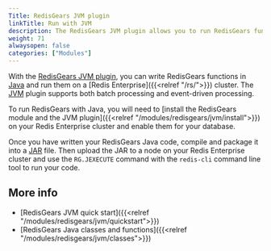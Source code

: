 ```yaml
---
Title: RedisGears JVM plugin
linkTitle: Run with JVM
description: The RedisGears JVM plugin allows you to run RedisGears functions in the Java virtual machine.
weight: 71
alwaysopen: false
categories: ["Modules"]
---
```


With the [RedisGears JVM plugin](https://github.com/RedisGears/JVMPlugin), you can write RedisGears functions in [Java](https://en.wikipedia.org/wiki/Java_(programming_language)) and run them on a [Redis Enterprise]({{<relref "/rs/">}}) cluster. The [JVM](https://en.wikipedia.org/wiki/Java_virtual_machine) plugin supports both batch processing and event-driven processing.

To run RedisGears with Java, you will need to [install the RedisGears module and the JVM plugin]({{<relref "/modules/redisgears/jvm/install">}}) on your Redis Enterprise cluster and enable them for your database.

Once you have written your RedisGears Java code, compile and package it into a [JAR](https://en.wikipedia.org/wiki/JAR_(file_format)) file. Then upload the JAR to a node on your Redis Enterprise cluster and use the `RG.JEXECUTE` command with the `redis-cli` command line tool to run your code.

## More info

- [RedisGears JVM quick start]({{<relref "/modules/redisgears/jvm/quickstart">}})
- [RedisGears Java classes and functions]({{<relref "/modules/redisgears/jvm/classes">}})